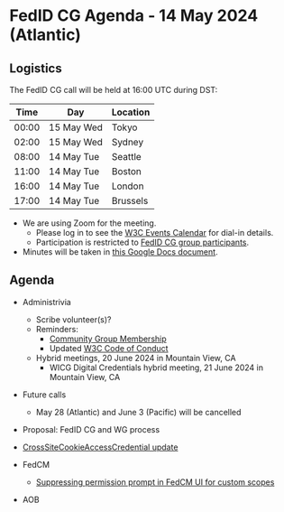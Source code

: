 # FedID CG Agenda - 14 May 2024 (Atlantic)

## Logistics

The FedID CG call will be held at 16:00 UTC during DST:

| Time         | Day    | Location      |
| ------------ | ------ | ------------- |
| 00:00 | 15 May Wed | Tokyo         |
| 02:00 | 15 May Wed | Sydney        |
| 08:00 | 14 May Tue | Seattle       |
| 11:00 | 14 May Tue | Boston        |
| 16:00 | 14 May Tue | London        |
| 17:00 | 14 May Tue | Brussels      |


* We are using Zoom for the meeting.
    * Please log in to see the [W3C Events Calendar](https://www.w3.org/events/meetings/20c345a0-f8cc-4d4e-9e9d-d24f04816a32/20240514T080000/) for dial-in details. 
    * Participation is restricted to [FedID CG group participants](https://www.w3.org/community/fed-id/participants).
* Minutes will be taken in [this Google Docs document](https://docs.google.com/document/d/1O7Rn8Aj4rsYWohdEP61lnGdgkai0xTZFQgm7XEA0RBM/edit).


## Agenda

* Administrivia
  * Scribe volunteer(s)?
  * Reminders: 
     * [Community Group Membership](https://www.w3.org/community/fed-id/)
     * Updated [W3C Code of Conduct](https://www.w3.org/policies/code-of-conduct/)
  * Hybrid meetings, 20 June 2024 in Mountain View, CA
     * WICG Digital Credentials hybrid meeting, 21 June 2024 in Mountain View, CA
 *  Future calls
     * May 28 (Atlantic) and June 3 (Pacific) will be cancelled



* Proposal: FedID CG and WG process

* [CrossSiteCookieAccessCredential update](https://github.com/fedidcg/CrossSiteCookieAccessCredential)

* FedCM 
  * [Suppressing permission prompt in FedCM UI for custom scopes](https://github.com/fedidcg/FedCM/issues/559)


* AOB
 
